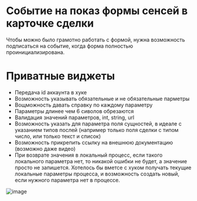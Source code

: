 # Событие на показ формы сенсей в карточке сделки
Чтобы можно было грамотно работать с формой, нужна возможность подписаться на событие, когда форма полностью проинициализирована.

# Приватные виджеты
- Передача id аккаунта в хуке
- Возможность указывать обязательные и не обязательные парметры
- Вощможность давать справку по каждому параметру
- Параметры длинее чем 6 сиволов обрезаются
- Валидация значений параметров, int, string, url
- Возможность указать для параметра поля сущностей, в идеале с указанием типов послей (например только поля сделки с типом число, или только текст и список)
- Возможность прикрепить ссылку на внешнюю документацию (возможно даже видео)
- При возврате значения в локальный процесс, если такого локального параметра нет, то никакой ошибки не будет, а значение просто не запишется. Хотелось бы вметсе с хуком получать текущие локальные параметры процесса, и возможность создать новый, если нужного параметра нет в процессе.

![image](https://user-images.githubusercontent.com/16290052/141965443-b76a2988-2baf-4939-9a76-1015718f3c01.png)
